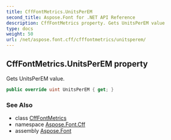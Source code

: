 ```yaml
---
title: CffFontMetrics.UnitsPerEM
second_title: Aspose.Font for .NET API Reference
description: CffFontMetrics property. Gets UnitsPerEM value
type: docs
weight: 50
url: /net/aspose.font.cff/cfffontmetrics/unitsperem/
---
```

## CffFontMetrics.UnitsPerEM property

Gets UnitsPerEM value.

```csharp
public override uint UnitsPerEM { get; }
```

### See Also

* class [CffFontMetrics](../)
* namespace [Aspose.Font.Cff](../../../aspose.font.cff/)
* assembly [Aspose.Font](../../../)


